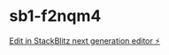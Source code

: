 # sb1-f2nqm4

[Edit in StackBlitz next generation editor ⚡️](https://stackblitz.com/~/github.com/innovation-rudra/sb1-f2nqm4)